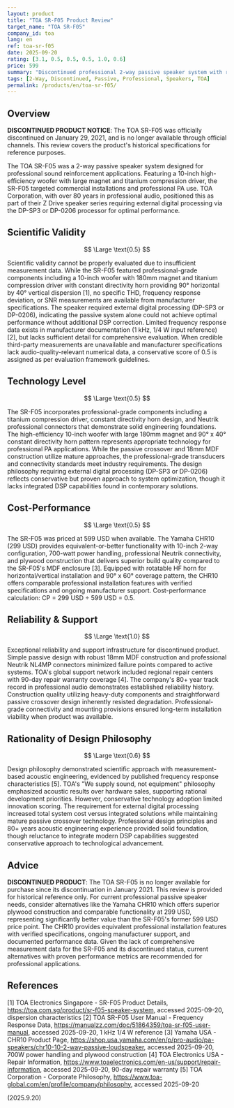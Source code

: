 ```yaml
---
layout: product
title: "TOA SR-F05 Product Review"
target_name: "TOA SR-F05"
company_id: toa
lang: en
ref: toa-sr-f05
date: 2025-09-20
rating: [3.1, 0.5, 0.5, 0.5, 1.0, 0.6]
price: 599
summary: "Discontinued professional 2-way passive speaker system with robust construction but limited technical innovation and insufficient measurement data for comprehensive evaluation."
tags: [2-Way, Discontinued, Passive, Professional, Speakers, TOA]
permalink: /products/en/toa-sr-f05/
---
```

## Overview

**DISCONTINUED PRODUCT NOTICE**: The TOA SR-F05 was officially discontinued on January 29, 2021, and is no longer available through official channels. This review covers the product's historical specifications for reference purposes.

The TOA SR-F05 was a 2-way passive speaker system designed for professional sound reinforcement applications. Featuring a 10-inch high-efficiency woofer with large magnet and titanium compression driver, the SR-F05 targeted commercial installations and professional PA use. TOA Corporation, with over 80 years in professional audio, positioned this as part of their Z Drive speaker series requiring external digital processing via the DP-SP3 or DP-0206 processor for optimal performance.

## Scientific Validity

$$ \Large \text{0.5} $$

Scientific validity cannot be properly evaluated due to insufficient measurement data. While the SR-F05 featured professional-grade components including a 10-inch woofer with 180mm magnet and titanium compression driver with constant directivity horn providing 90° horizontal by 40° vertical dispersion [1], no specific THD, frequency response deviation, or SNR measurements are available from manufacturer specifications. The speaker required external digital processing (DP-SP3 or DP-0206), indicating the passive system alone could not achieve optimal performance without additional DSP correction. Limited frequency response data exists in manufacturer documentation (1 kHz, 1/4 W input reference) [2], but lacks sufficient detail for comprehensive evaluation. When credible third-party measurements are unavailable and manufacturer specifications lack audio-quality-relevant numerical data, a conservative score of 0.5 is assigned as per evaluation framework guidelines.

## Technology Level

$$ \Large \text{0.5} $$

The SR-F05 incorporates professional-grade components including a titanium compression driver, constant directivity horn design, and Neutrik professional connectors that demonstrate solid engineering foundations. The high-efficiency 10-inch woofer with large 180mm magnet and 90° x 40° constant directivity horn pattern represents appropriate technology for professional PA applications. While the passive crossover and 18mm MDF construction utilize mature approaches, the professional-grade transducers and connectivity standards meet industry requirements. The design philosophy requiring external digital processing (DP-SP3 or DP-0206) reflects conservative but proven approach to system optimization, though it lacks integrated DSP capabilities found in contemporary solutions.

## Cost-Performance

$$ \Large \text{0.5} $$

The SR-F05 was priced at 599 USD when available. The Yamaha CHR10 (299 USD) provides equivalent-or-better functionality with 10-inch 2-way configuration, 700-watt power handling, professional Neutrik connectivity, and plywood construction that delivers superior build quality compared to the SR-F05's MDF enclosure [3]. Equipped with rotatable HF horn for horizontal/vertical installation and 90° x 60° coverage pattern, the CHR10 offers comparable professional installation features with verified specifications and ongoing manufacturer support. Cost-performance calculation: CP = 299 USD ÷ 599 USD = 0.5.

## Reliability & Support

$$ \Large \text{1.0} $$

Exceptional reliability and support infrastructure for discontinued product. Simple passive design with robust 18mm MDF construction and professional Neutrik NL4MP connectors minimized failure points compared to active systems. TOA's global support network included regional repair centers with 90-day repair warranty coverage [4]. The company's 80+ year track record in professional audio demonstrates established reliability history. Construction quality utilizing heavy-duty components and straightforward passive crossover design inherently resisted degradation. Professional-grade connectivity and mounting provisions ensured long-term installation viability when product was available.

## Rationality of Design Philosophy

$$ \Large \text{0.6} $$

Design philosophy demonstrated scientific approach with measurement-based acoustic engineering, evidenced by published frequency response characteristics [5]. TOA's "We supply sound, not equipment" philosophy emphasized acoustic results over hardware sales, supporting rational development priorities. However, conservative technology adoption limited innovation scoring. The requirement for external digital processing increased total system cost versus integrated solutions while maintaining mature passive crossover technology. Professional design principles and 80+ years acoustic engineering experience provided solid foundation, though reluctance to integrate modern DSP capabilities suggested conservative approach to technological advancement.

## Advice

**DISCONTINUED PRODUCT**: The TOA SR-F05 is no longer available for purchase since its discontinuation in January 2021. This review is provided for historical reference only. For current professional passive speaker needs, consider alternatives like the Yamaha CHR10 which offers superior plywood construction and comparable functionality at 299 USD, representing significantly better value than the SR-F05's former 599 USD price point. The CHR10 provides equivalent professional installation features with verified specifications, ongoing manufacturer support, and documented performance data. Given the lack of comprehensive measurement data for the SR-F05 and its discontinued status, current alternatives with proven performance metrics are recommended for professional applications.

## References

[1] TOA Electronics Singapore - SR-F05 Product Details, https://toa.com.sg/product/sr-f05-speaker-system, accessed 2025-09-20, dispersion characteristics
[2] TOA SR-F05 User Manual - Frequency Response Data, https://manualzz.com/doc/51864359/toa-sr-f05-user-manual, accessed 2025-09-20, 1 kHz 1/4 W reference
[3] Yamaha USA - CHR10 Product Page, https://shop.usa.yamaha.com/en/p/pro-audio/pa-speakers/chr10-10-2-way-passive-loudspeaker, accessed 2025-09-20, 700W power handling and plywood construction
[4] TOA Electronics USA - Repair Information, https://www.toaelectronics.com/en-us/support/repair-information, accessed 2025-09-20, 90-day repair warranty
[5] TOA Corporation - Corporate Philosophy, https://www.toa-global.com/en/profile/company/philosophy, accessed 2025-09-20

(2025.9.20)